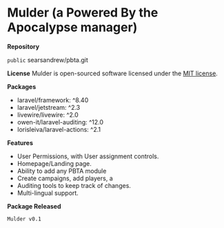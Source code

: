 # Mulder (a Powered By the Apocalypse manager)

**Repository**

`public` searsandrew/pbta.git

**License**
Mulder is open-sourced software licensed under the [MIT license](https://opensource.org/licenses/MIT).

**Packages**
* laravel/framework: ^8.40
* laravel/jetstream: ^2.3
* livewire/livewire: ^2.0
* owen-it/laravel-auditing: ^12.0
* lorisleiva/laravel-actions: ^2.1

**Features**
* User Permissions, with User assignment controls.
* Homepage/Landing page.
* Ability to add any PBTA module
* Create campaigns, add players, a
* Auditing tools to keep track of changes.
* Multi-lingual support.

**Package Released**

`Mulder v0.1`